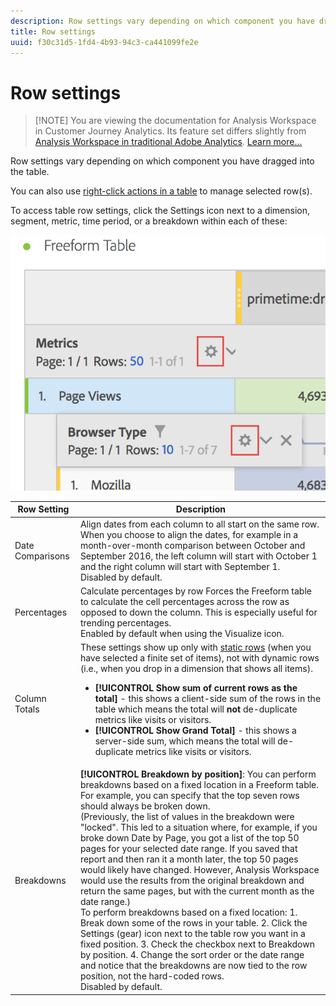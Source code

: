 ```yaml
---
description: Row settings vary depending on which component you have dragged into the table.
title: Row settings
uuid: f30c31d5-1fd4-4b93-94c3-ca441099fe2e
---
```


# Row settings

>[!NOTE] You are viewing the documentation for Analysis Workspace in Customer Journey Analytics. Its feature set differs slightly from [Analysis Workspace in traditional Adobe Analytics](https://docs.adobe.com/content/help/en/analytics/analyze/analysis-workspace/home.html). [Learn more...](/help/getting-started/cja-aa.md)

Row settings vary depending on which component you have dragged into the table.

You can also use [right-click actions in a table](/help/analysis-workspace/visualizations/freeform-table.md) to manage selected row(s).

To access table row settings, click the Settings icon next to a dimension, segment, metric, time period, or a breakdown within each of these:

![](assets/row-settings.png)

| Row Setting | Description |
|--- |--- |
|Date Comparisons|Align dates from each column to all start on the same row.   When you choose to align the dates, for example in a month-over-month comparison between October and September 2016, the left column will start with October 1 and the right column will start with September 1.<br>Disabled by default.|
|Percentages|Calculate percentages by row  Forces the Freeform table to calculate the cell percentages across the row as opposed to down the column. This is especially useful for trending percentages.<br>Enabled by default when using the Visualize icon.|
|Column Totals|These settings show up only with [static rows](/help/analysis-workspace/build-workspace-project/column-row-settings/manual-vs-dynamic-rows.md) (when you have selected a finite set of items), not with dynamic rows (i.e., when you drop in a dimension that shows all items).<ul><li>**[!UICONTROL Show sum of current rows as the total]** - this shows a client-side sum of the rows in the table which means the total will **not** de-duplicate metrics like visits or visitors.</li><li>**[!UICONTROL Show Grand Total]** - this shows a server-side sum, which means the total will de-duplicate metrics like visits or visitors.</li></ul>|
|Breakdowns|**[!UICONTROL Breakdown by position]**: You can perform breakdowns based on a fixed location in a Freeform table. For example, you can specify that the top seven rows should always be broken down.<br>(Previously, the list of values in the breakdown were "locked". This led to a situation where, for example, if you broke down  Date by  Page, you got a list of the top 50 pages for your selected date range. If you saved that report and then ran it a month later, the top 50 pages would likely have changed. However, Analysis Workspace would use the results from the original breakdown and return the same pages, but with the current month as the date range.)<br>To perform breakdowns based on a fixed location: 1. Break down some of the rows in your table. 2. Click the Settings (gear) icon next to the table row you want in a fixed position. 3. Check the checkbox next to  Breakdown by position. 4. Change the sort order or the date range and notice that the breakdowns are now tied to the row position, not the hard-coded rows.<br>Disabled by default.|